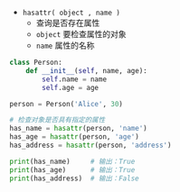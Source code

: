 - `hasattr( object , name )`
	- 查询是否存在属性
	- `object` 要检查属性的对象
	- `name` 属性的名称
```python
class Person:
    def __init__(self, name, age):
        self.name = name
        self.age = age

person = Person('Alice', 30)

# 检查对象是否具有指定的属性
has_name = hasattr(person, 'name')
has_age = hasattr(person, 'age')
has_address = hasattr(person, 'address')

print(has_name)     # 输出：True
print(has_age)      # 输出：True
print(has_address)  # 输出：False

```